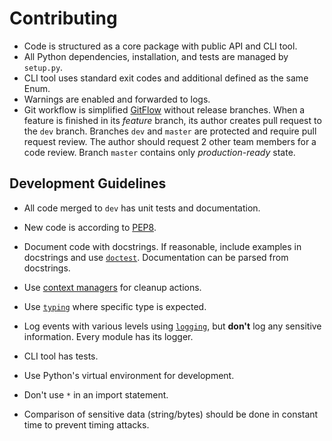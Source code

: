 # Contributing

- Code is structured as a core package with public API and CLI tool.
- All Python dependencies, installation, and tests are managed by
  `setup.py`.
- CLI tool uses standard exit codes and additional defined as the same
  Enum.
- Warnings are enabled and forwarded to logs.
- Git workflow is simplified [GitFlow](https://nvie.com/posts/a-successful-git-branching-model/)
  without release branches. When a feature is finished in its *feature*
  branch, its author creates pull request to the `dev` branch. Branches
  `dev` and `master` are protected and require pull request review. The
  author should request 2 other team members for a code review. Branch 
  `master` contains only *production-ready* state.

## Development Guidelines

- All code merged to `dev` has unit tests and documentation.
- New code is according to [PEP8](https://www.python.org/dev/peps/pep-0008/).
- Document code with docstrings. If reasonable, include examples in
  docstrings and use [`doctest`](https://docs.python.org/3/library/doctest.html).
  Documentation can be parsed from docstrings.
- Use [context managers](https://docs.python.org/3/library/stdtypes.html#typecontextmanager)
  for cleanup actions.
- Use [`typing`](https://docs.python.org/3/library/typing.html) where
  specific type is expected.
- Log events with various levels using [`logging`](https://docs.python.org/3/library/logging.html),
  but **don't** log
  any sensitive information. Every module has its logger.
- CLI tool has tests.

- Use Python's virtual environment for development.
- Don't use `*` in an import statement.
- Comparison of sensitive data (string/bytes) should be done in constant
  time to prevent timing attacks.
